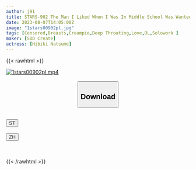 ```yaml
---
author: j91
title: STARS-902 The Man I Liked When I Was In Middle School Was Wanted For Sexual Obscenity. I Decided To Hide Him At Home. Cohabitation With R**e Demon Hibiki Natsume
date: 2023-08-07T14:05:00Z
image: "1stars00902pl.jpg"
tags: [Censored,Breasts,Creampie,Deep Throating,Love,OL,Solowork ]
maker: [SOD Create]
actress: [Hibiki Natsume]
---
```



{{< rawhtml >}}

<div class="video" data-videoid="DAJvRjvRQ9ik0wy">
    <a href="javascript:;">
        <img src="https://my.j91.asia/posts/1stars00902pl/1stars00902pl.jpg" width="WIDTH" height="HEIGHT" alt="1stars00902pl.mp4" loading="lazy">
    </a>
</div>

<script type="text/javascript" src="https://j91.asia/asset/on-demand-st.js"></script>

<br>
  <link rel="stylesheet" href="https://j91.asia/asset/bs5.css">
  
  <center>
  <button class="btn btn-primary" type="button" data-bs-toggle="collapse" data-bs-target=".multi-collapse" aria-expanded="false" aria-controls="multiCollapseExample1 multiCollapseExample2"><h2>Download</h2></button></center>
</p>
<div class="row">
  <div class="col">
    <div class="collapse multi-collapse" id="multiCollapseExample1">
      <div class="card card-body">
	      	      <br>
<div class="buttons">  
<a href="https://streamtape.to/v/DAJvRjvRQ9ik0wy"><button class="btn-hover color-3"><i class="fa fa-download"></i> ST</button></a></div>
    </div>
  </div>
</div>
  <div class="col">
    <div class="collapse multi-collapse" id="multiCollapseExample2">
      <div class="card card-body">
	      <br>
<div class="buttons">
    <a href="https://lylxan.com/v5v9zwbm1tx9"><button class="btn-hover color-9"><i class="fa fa-download"></i> ZH</button></a></div>
<br><br>
      </div>
    </div>
  </div>
</div>

{{< /rawhtml >}}